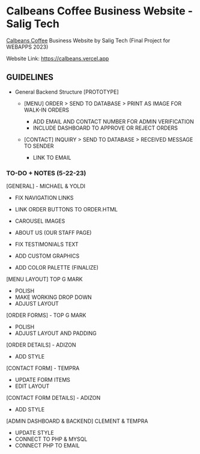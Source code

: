# Calbeans Coffee Business Website - Salig Tech

[Calbeans Coffee](https://www.facebook.com/calbeanscoffee) Business Website by Salig Tech (Final Project for WEBAPPS 2023)

Website Link: https://calbeans.vercel.app

## GUIDELINES

- General Backend Structure [PROTOTYPE]

  - [MENU] ORDER > SEND TO DATABASE > PRINT AS IMAGE FOR WALK-IN ORDERS

    - ADD EMAIL AND CONTACT NUMBER FOR ADMIN VERIFICATION
    - INCLUDE DASHBOARD TO APPROVE OR REJECT ORDERS

  - [CONTACT] INQUIRY > SEND TO DATABASE > RECEIVED MESSAGE TO SENDER
    - LINK TO EMAIL

### TO-DO + NOTES (5-22-23)

[GENERAL] - MICHAEL & YOLDI

- FIX NAVIGATION LINKS
- LINK ORDER BUTTONS TO ORDER.HTML
- CAROUSEL IMAGES
- ABOUT US (OUR STAFF PAGE)
- FIX TESTIMONIALS TEXT

- ADD CUSTOM GRAPHICS
- ADD COLOR PALETTE (FINALIZE)

[MENU LAYOUT] TOP G MARK

- POLISH
- MAKE WORKING DROP DOWN
- ADJUST LAYOUT

[ORDER FORMS] - TOP G MARK

- POLISH
- ADJUST LAYOUT AND PADDING

[ORDER DETAILS] - ADIZON

- ADD STYLE

[CONTACT FORM] - TEMPRA

- UPDATE FORM ITEMS
- EDIT LAYOUT

[CONTACT FORM DETAILS] - ADIZON

- ADD STYLE

[ADMIN DASHBOARD & BACKEND] CLEMENT & TEMPRA

- UPDATE STYLE
- CONNECT TO PHP & MYSQL
- CONNECT PHP TO EMAIL
